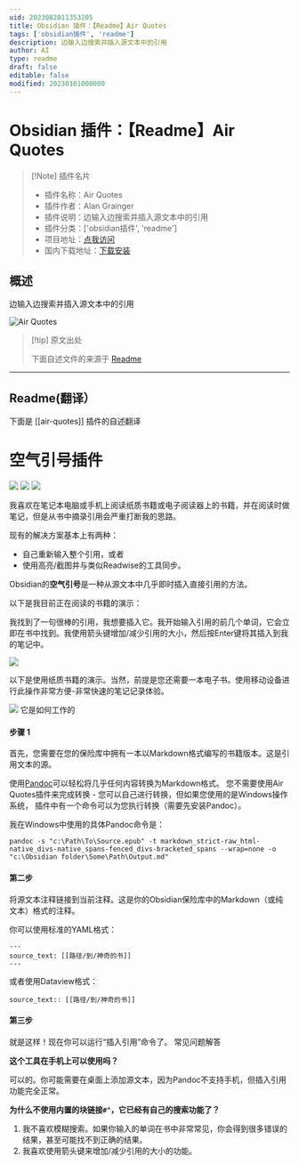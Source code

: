 ```yaml
---
uid: 2023082011353205
title: Obsidian 插件：【Readme】Air Quotes
tags: ['obsidian插件', 'readme']
description: 边输入边搜索并插入源文本中的引用
author: AI
type: readme
draft: false
editable: false
modified: 20230101000000
---
```


# Obsidian 插件：【Readme】Air Quotes

> [!Note] 插件名片
> - 插件名称：Air Quotes
> - 插件作者：Alan Grainger
> - 插件说明：边输入边搜索并插入源文本中的引用
> - 插件分类：['obsidian插件', 'readme']
> - 项目地址：[点我访问](https://github.com/alangrainger/obsidian-air-quotes)
> - 国内下载地址：[下载安装](https://pkmer.cn/products/plugin/pluginMarket/?air-quotes)

## 概述

边输入边搜索并插入源文本中的引用

![Air Quotes](https://cdn.pkmer.cn/covers/air-quotes.gif!pkmer)

> [!tip] 原文出处
> 
>下面自述文件的来源于 [Readme](https://ghproxy.net/https://raw.githubusercontent.com/alangrainger/obsidian-air-quotes/main/README.md)
> 

---

## Readme(翻译）

下面是 [[air-quotes]] 插件的自述翻译


# 空气引号插件

![](https://img.shields.io/github/license/alangrainger/obsidian-air-quotes) ![](https://img.shields.io/github/v/release/alangrainger/obsidian-air-quotes?style=flat-square) ![](https://img.shields.io/github/downloads/alangrainger/obsidian-air-quotes/total)



我喜欢在笔记本电脑或手机上阅读纸质书籍或电子阅读器上的书籍，并在阅读时做笔记，但是从书中摘录引用会严重打断我的思路。

现有的解决方案基本上有两种：

- 自己重新输入整个引用，或者
- 使用高亮/截图并与类似Readwise的工具同步。

Obsidian的**空气引号**是一种从源文本中几乎即时插入直接引用的方法。

以下是我目前正在阅读的书籍的演示：

我找到了一句很棒的引用，我想要插入它。我开始输入引用的前几个单词，它会立即在书中找到。我使用箭头键增加/减少引用的大小，然后按Enter键将其插入到我的笔记中。

![](img/demo.gif)

以下是使用纸质书籍的演示。当然，前提是您还需要一本电子书。使用移动设备进行此操作非常方便-非常快速的笔记记录体验。

[![](img/video-demo.jpg)](https://www.youtube.com/watch?v=G-hpPOMCQys)
它是如何工作的
#### 步骤 1

首先，您需要在您的保险库中拥有一本以Markdown格式编写的书籍版本。这是引用文本的源。

使用[Pandoc](https://pandoc.org/)可以轻松将几乎任何内容转换为Markdown格式。
您不需要使用Air Quotes插件来完成转换 - 您可以自己进行转换，但如果您使用的是Windows操作系统，
插件中有一个命令可以为您执行转换（需要先安装Pandoc）。

我在Windows中使用的具体Pandoc命令是：

```
pandoc -s "c:\Path\To\Source.epub" -t markdown_strict-raw_html-native_divs-native_spans-fenced_divs-bracketed_spans --wrap=none -o "c:\Obsidian folder\Some\Path\Output.md"
```
#### 第二步

将源文本注释链接到当前注释。这是你的Obsidian保险库中的Markdown（或纯文本）格式的注释。

你可以使用标准的YAML格式：

```
---
source_text: [[路径/到/神奇的书]]
---
```

或者使用Dataview格式：

```
source_text:: [[路径/到/神奇的书]]
```
#### 第三步

就是这样！现在你可以运行“插入引用”命令了。
常见问题解答

**这个工具在手机上可以使用吗？**

可以的。你可能需要在桌面上添加源文本，因为Pandoc不支持手机，但插入引用功能完全正常。

**为什么不使用内置的块链接`#^`，它已经有自己的搜索功能了？**

1. 我不喜欢模糊搜索。如果你输入的单词在书中非常常见，你会得到很多错误的结果，甚至可能找不到正确的结果。
2. 我喜欢使用箭头键来增加/减少引用的大小的功能。



